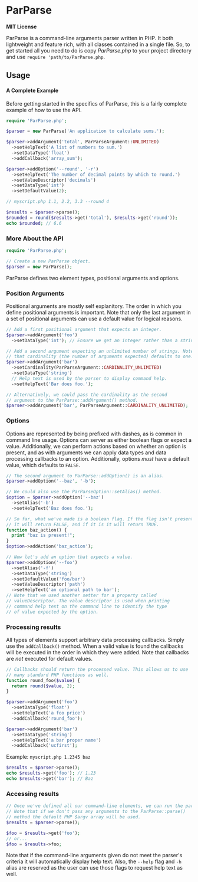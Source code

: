 ParParse
========

**MIT License**

ParParse is a command-line arguments parser written in PHP. It both
lightweight and feature rich, with all classes contained in a single file.
So, to get started all you need to do is copy _ParParse.php_ to your
project directory and use `require 'path/to/ParParse.php`.

Usage
-----

#### A Complete Example
Before getting started in the specifics of ParParse, this is a fairly
complete example of how to use the API.

```php
require 'ParParse.php';

$parser = new ParParse('An application to calculate sums.');

$parser->addArgument('total', ParParseArgument::UNLIMITED)
  ->setHelpText('A list of numbers to sum.')
  ->setDataType('float')
  ->addCallback('array_sum');

$parser->addOption('--round', '-r')
  ->setHelpText('The number of decimal points by which to round.')
  ->setValueDescriptor('decimals')
  ->setDataType('int')
  ->setDefaultValue(2);

// myscript.php 1.1, 2.2, 3.3 --round 4

$results = $parser->parse();
$rounded = round($results->get('total'), $results->get('round'));
echo $rounded; // 6.6
```

### More About the API

```php
require 'ParParse.php';

// Create a new ParParse object.
$parser = new ParParse();
```

ParParse defines two element types, positional arguments and options.

### Position Arguments
Positional arguments are mostly self explanitory. The order in which you
define positional arguments is important. Note that only the last argument
in a set of positional arguments can use a default value for logical reasons.

```php
// Add a first positional argument that expects an integer.
$parser->addArgument('foo')
  ->setDataType('int'); // Ensure we get an integer rather than a string.

// Add a second argument expecting an unlimited number of strings. Note
// that cardinality (the number of arguments expected) defaults to one.
$parser->addArgument('bar')
  ->setCardinality(ParParseArgument::CARDINALITY_UNLIMITED)
  ->setDataType('string')
  // Help text is used by the parser to display command help.
  ->setHelpText('Bar does foo.');

// Alternatively, we could pass the cardinality as the second
// argument to the ParParse::addArgument() method.
$parser->addArgument('bar', ParParseArgument::CARDINALITY_UNLIMITED);
```

### Options
Options are represented by being prefixed with dashes, as is common
in command line usage. Options can server as either boolean flags or
expect a value. Additionally, we can perform actions based on whether
an option is present, and as with arguments we can apply data types and
data processing callbacks to an option. Additionally, options *must*
have a default value, which defaults to `FALSE`.

```php
// The second argument to ParParse::addOption() is an alias.
$parser->addOption('--baz', '-b');

// We could also use the ParParseOption::setAlias() method.
$option = $parser->addOption('--baz')
  ->setAlias('-b')
  ->setHelpText('Baz does foo.');

// So far, what we've made is a boolean flag. If the flag isn't present
// it will return FALSE, and if it is it will return TRUE.
function baz_action() {
  print "baz is present!";
}
$option->addAction('baz_action');

// Now let's add an option that expects a value.
$parser->addOption('--foo')
  ->setAlias('-f')
  ->setDataType('string')
  ->setDefaultValue('foo/bar')
  ->setValueDescriptor('path')
  ->setHelpText('an optional path to bar');
// Note that we used another setter for a property called
// valueDescriptor. The value descriptor is used when printing
// command help text on the command line to identify the type
// of value expected by the option.

```

### Processing results
All types of elements support arbitrary data processing callbacks.
Simply use the `addCallback()` method. When a valid value is found the
callbacks will be executed in the order in which they were added. Note
that callbacks are *not* executed for default values.

```php
// Callbacks should return the processed value. This allows us to use
// many standard PHP functions as well.
function round_foo($value) {
  return round($value, 2);
}

$parser->addArgument('foo')
  ->setDataType('float')
  ->setHelpText('a foo price')
  ->addCallback('round_foo');

$parser->addArgument('bar')
  ->setDataType('string')
  ->setHelpText('a bar proper name')
  ->addCallback('ucfirst');
```

Example: `myscript.php 1.2345 baz`

```php
$results = $parser->parse();
echo $results->get('foo'); // 1.23
echo $results->get('bar'); // Baz
```

### Accessing results

```php
// Once we've defined all our command-line elements, we can run the parser.
// Note that if we don't pass any arguments to the ParParse::parse()
// method the default PHP $argv array will be used.
$results = $parser->parse();

$foo = $results->get('foo');
// or...
$foo = $results->foo;
```

Note that if the command-line arguments given do not meet the parser's
criteria it will automatically display help text. Also, the `--help`
flag and `-h` alias are reserved as the user can use those flags to
request help text as well.
